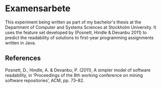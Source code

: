 # Examensarbete

This experiment being written as part of my bachelor's thesis at the Department of Computer and Systems Sciences at 
Stockholm University. It uses the feature set developed by (Posnett, Hindle & Devanbu 2011) to predict the readability of
solutions to first-year programming assignments written in Java.

## References
Posnett, D., Hindle, A. & Devanbu, P. (2011), A simpler model of software readability, 
  in ‘Proceedings of the 8th working conference on mining software
  repositories’, ACM, pp. 73–82.

